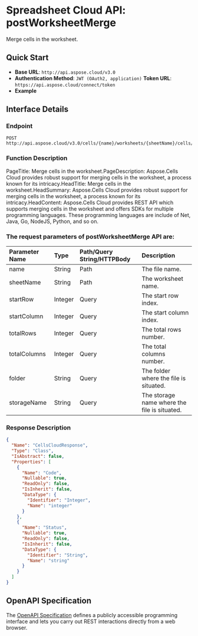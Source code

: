 
# **Spreadsheet Cloud API: postWorksheetMerge**

Merge cells in the worksheet. 


## **Quick Start**

- **Base URL**: `http://api.aspose.cloud/v3.0`
- **Authentication Method**: `JWT (OAuth2, application)`  **Token URL**: `https://api.aspose.cloud/connect/token`
- **Example** 

## **Interface Details**

### **Endpoint** 

```
POST http://api.aspose.cloud/v3.0/cells/{name}/worksheets/{sheetName}/cells/merge
```
### **Function Description**
PageTitle: Merge cells in the worksheet.PageDescription: Aspose.Cells Cloud provides robust support for merging cells in the worksheet, a process known for its intricacy.HeadTitle: Merge cells in the worksheet.HeadSummary: Aspose.Cells Cloud provides robust support for merging cells in the worksheet, a process known for its intricacy.HeadContent: Aspose.Cells Cloud provides REST API which supports merging cells in the worksheet and offers SDKs for multiple programming languages. These programming languages are include of Net, Java, Go, NodeJS, Python, and so on.

### The request parameters of **postWorksheetMerge** API are: 

| Parameter Name | Type | Path/Query String/HTTPBody | Description | 
| :- | :- | :- |:- | 
|name|String|Path|The file name.|
|sheetName|String|Path|The worksheet name.|
|startRow|Integer|Query|The start row index.|
|startColumn|Integer|Query|The start column index.|
|totalRows|Integer|Query|The total rows number.|
|totalColumns|Integer|Query|The total columns number.|
|folder|String|Query|The folder where the file is situated.|
|storageName|String|Query|The storage name where the file is situated.|

### **Response Description**
```json
{
  "Name": "CellsCloudResponse",
  "Type": "Class",
  "IsAbstract": false,
  "Properties": [
    {
      "Name": "Code",
      "Nullable": true,
      "ReadOnly": false,
      "IsInherit": false,
      "DataType": {
        "Identifier": "Integer",
        "Name": "integer"
      }
    },
    {
      "Name": "Status",
      "Nullable": true,
      "ReadOnly": false,
      "IsInherit": false,
      "DataType": {
        "Identifier": "String",
        "Name": "string"
      }
    }
  ]
}
```


## OpenAPI Specification

The [OpenAPI Specification](https://reference.aspose.cloud/cells/#/CellsController/PostWorksheetMerge) defines a publicly accessible programming interface and lets you carry out REST interactions directly from a web browser.
